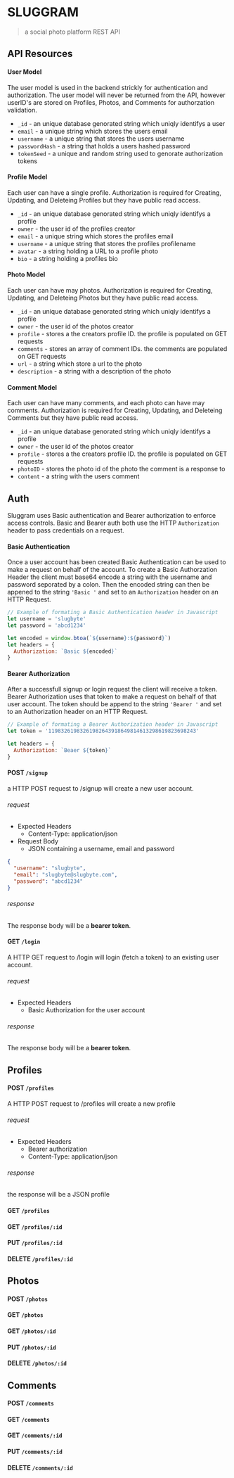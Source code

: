 SLUGGRAM
===
> a social photo platform REST API

## API Resources
#### User Model
The user model is used in the backend strickly for authentication and authorization. The user model will never be returned from the API, however userID's are stored on Profiles, Photos, and Comments for authorzation validation.  

* `_id` - an unique database genorated string which uniqly identifys a user
* `email` - a unique string which stores the users email
* `username` - a unique string that stores the users username
* `passwordHash` - a string that holds a users hashed password
* `tokenSeed` - a unique and random string used to genorate authorization tokens 

#### Profile Model
Each user can have a single profile. Authorization is required for Creating, Updating, and Deleteing Profiles but they have public read access.  

* `_id` - an unique database genorated string which uniqly identifys a profile  
* `owner` - the user id of the profiles creator 
* `email` - a unique string which stores the profiles email
* `username` - a unique string that stores the profiles profilename
* `avatar` - a string holding a URL to a profile photo
* `bio` - a string holding a profiles bio 

#### Photo Model
Each user can have may photos. Authorization is required for Creating, Updating, and Deleteing Photos but they have public read access.

* `_id` - an unique database genorated string which uniqly identifys a profile  
* `owner` - the user id of the photos creator 
* `profile` - stores a the creators profile ID. the profile is populated on GET requests
* `comments` - stores an array of comment IDs. the comments are populated on GET requests
* `url` - a string which store a url to the photo
* `description` - a string with a description of the photo

#### Comment Model
Each user can have many comments, and each photo can have may comments. Authorization is required for Creating, Updating, and Deleteing Comments but they have public read access.

* `_id` - an unique database genorated string which uniqly identifys a profile  
* `owner` - the user id of the photos creator 
* `profile` - stores a the creators profile ID. the profile is populated on GET requests
* `photoID` - stores the photo id of the photo the comment is a response to 
* `content` - a string with the users comment

## Auth 
Sluggram uses Basic authentication and Bearer authorization to enforce access controls. Basic and Bearer auth both use the HTTP `Authorization` header to pass credentials on a request.

#### Basic Authentication
Once a user account has been created Basic Authentication can be used to make a request on behalf of the account. To create a Basic Authorzation Header the client must base64 encode a string with the username and password seporated by a colon. Then the encoded string can then be appened to the string `'Basic '` and set to an `Authorization` header on an HTTP Request.    

``` javascript
// Example of formating a Basic Authentication header in Javascript 
let username = 'slugbyte'
let password = 'abcd1234'

let encoded = window.btoa(`${username}:${password}`)
let headers = {
  Authorization: `Basic ${encoded}`
}
```

#### Bearer Authorization
After a successfull signup or login request the client will receive a token. Bearer Authorization uses that token to make a request on behalf of that user account. The token should be append to the string `'Bearer '` and set to an Authorization header on an HTTP Request.

``` javascript
// Example of formating a Bearer Authorization header in Javascript
let token = '11983261983261982643918649814613298619823698243'

let headers = {
  Authorization: `Beaer ${token}`
}
```

#### POST `/signup`
a HTTP POST request to /signup will create a new user account.

###### request 
* Expected Headers
  * Content-Type: application/json
* Request Body
  * JSON containing a username, email and password

``` json 
{
  "username": "slugbyte",
  "email": "slugbyte@slugbyte.com",
  "password": "abcd1234"
}
```

###### response
The response body will be a **bearer token**.

#### GET `/login`
A HTTP GET request to /login will login (fetch a token) to an existing user account.

###### request
* Expected Headers 
  * Basic Authorization for the user account

###### response 
The response body will be a **bearer token**.

## Profiles
#### POST `/profiles`
A HTTP POST request to /profiles will create a new profile
###### request 
* Expected Headers
  * Bearer authorization
  * Content-Type: application/json

###### response 
the response will be a JSON profile

#### GET `/profiles`
#### GET `/profiles/:id`
#### PUT `/profiles/:id`
#### DELETE `/profiles/:id`

## Photos 
#### POST `/photos`
#### GET `/photos`
#### GET `/photos/:id`
#### PUT `/photos/:id`
#### DELETE `/photos/:id`

## Comments
#### POST `/comments`
#### GET `/comments`
#### GET `/comments/:id`
#### PUT `/comments/:id`
#### DELETE `/comments/:id`
